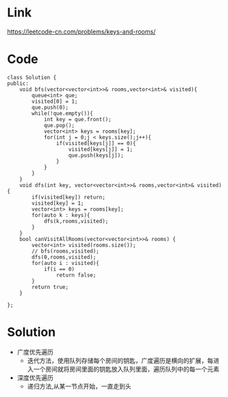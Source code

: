 # Link
https://leetcode-cn.com/problems/keys-and-rooms/
# Code
    class Solution {
    public:
        void bfs(vector<vector<int>>& rooms,vector<int>& visited){
            queue<int> que;
            visited[0] = 1;
            que.push(0);
            while(!que.empty()){
                int key = que.front();
                que.pop();
                vector<int> keys = rooms[key];
                for(int j = 0;j < keys.size();j++){
                    if(visited[keys[j]] == 0){
                        visited[keys[j]] = 1;
                        que.push(keys[j]);
                    }
                }
            }
        }
        void dfs(int key, vector<vector<int>>& rooms,vector<int>& visited){
            if(visited[key]) return;
            visited[key] = 1;
            vector<int> keys = rooms[key];
            for(auto k : keys){
                dfs(k,rooms,visited);
            }
        }
        bool canVisitAllRooms(vector<vector<int>>& rooms) {
            vector<int> visited(rooms.size());
            // bfs(rooms,visited);
            dfs(0,rooms,visited);
            for(auto i : visited){
                if(i == 0)
                    return false;
            }
            return true;
        }

    };
# Solution
  * 广度优先遍历
    * 迭代方法，使用队列存储每个房间的钥匙，广度遍历是横向的扩展，每进入一个房间就将房间里面的钥匙放入队列里面，遍历队列中的每一个元素
  * 深度优先遍历
    * 递归方法,从某一节点开始，一直走到头

